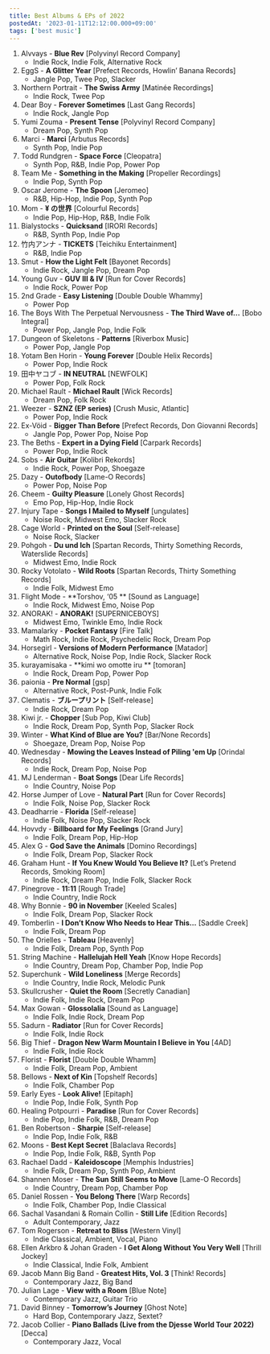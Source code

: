 ```yaml
---
title: Best Albums & EPs of 2022
postedAt: '2023-01-11T12:12:00.000+09:00'
tags: ['best music']
---
```


1. Alvvays - **Blue Rev** \[Polyvinyl Record Company\]
   - Indie Rock, Indie Folk, Alternative Rock
2. EggS - **A Glitter Year** \[Prefect Records, Howlin’ Banana Records\]
   - Jangle Pop, Twee Pop, Slacker
3. Northern Portrait - **The Swiss Army** \[Matinée Recordings\]
   - Indie Rock, Twee Pop
4. Dear Boy - **Forever Sometimes** \[Last Gang Records\]
   - Indie Rock, Jangle Pop
5. Yumi Zouma - **Present Tense** \[Polyvinyl Record Company\]
   - Dream Pop, Synth Pop
6. Marci - **Marci** \[Arbutus Records\]
   - Synth Pop, Indie Pop
7. Todd Rundgren - **Space Force** \[Cleopatra\]
   - Synth Pop, R&B, Indie Pop, Power Pop
8. Team Me - **Something in the Making** \[Propeller Recordings\]
   - Indie Pop, Synth Pop
9. Oscar Jerome - **The Spoon** \[Jeromeo\]
   - R&B, Hip-Hop, Indie Pop, Synth Pop
10. Mom - **¥ の世界** \[Colourful Records\]
    - Indie Pop, Hip-Hop, R&B, Indie Folk
11. Bialystocks - **Quicksand** \[IRORI Records\]
    - R&B, Synth Pop, Indie Pop
12. 竹内アンナ - **TICKETS** \[Teichiku Entertainment\]
    - R&B, Indie Pop
13. Smut - **How the Light Felt** \[Bayonet Records\]
    - Indie Rock, Jangle Pop, Dream Pop
14. Young Guv - **GUV III & IV** \[Run for Cover Records\]
    - Indie Rock, Power Pop
15. 2nd Grade - **Easy Listening** \[Double Double Whammy\]
    - Power Pop
16. The Boys With The Perpetual Nervousness - **The Third Wave of…** \[Bobo Integral\]
    - Power Pop, Jangle Pop, Indie Folk
17. Dungeon of Skeletons - **Patterns** \[Riverbox Music\]
    - Power Pop, Jangle Pop
18. Yotam Ben Horin - **Young Forever** \[Double Helix Records\]
    - Power Pop, Indie Rock
19. 田中ヤコブ - **IN NEUTRAL** \[NEWFOLK\]
    - Power Pop, Folk Rock
20. Michael Rault - **Michael Rault** \[Wick Records\]
    - Dream Pop, Folk Rock
21. Weezer - **SZNZ (EP series)** \[Crush Music, Atlantic\]
    - Power Pop, Indie Rock
22. Ex-Vöid - **Bigger Than Before** \[Prefect Records, Don Giovanni Records\]
    - Jangle Pop, Power Pop, Noise Pop
23. The Beths - **Expert in a Dying Field** \[Carpark Records\]
    - Power Pop, Indie Rock
24. Sobs - **Air Guitar** \[Kolibri Rekords\]
    - Indie Rock, Power Pop, Shoegaze
25. Dazy - **Outofbody** \[Lame-O Records\]
    - Power Pop, Noise Pop
26. Cheem - **Guilty Pleasure** \[Lonely Ghost Records\]
    - Emo Pop, Hip-Hop, Indie Rock
27. Injury Tape - **Songs I Mailed to Myself** \[ungulates\]
    - Noise Rock, Midwest Emo, Slacker Rock
28. Cage World - **Printed on the Soul** \[Self-release\]
    - Noise Rock, Slacker
29. Pohgoh - **Du und Ich** \[Spartan Records, Thirty Something Records, Waterslide Records\]
    - Midwest Emo, Indie Rock
30. Rocky Votolato - **Wild Roots** \[Spartan Records, Thirty Something Records\]
    - Indie Folk, Midwest Emo
31. Flight Mode - \*\*Torshov, ‘05 \*\* \[Sound as Language\]
    - Indie Rock, Midwest Emo, Noise Pop
32. ANORAK! - **ANORAK!** \[SUPERNICEBOYS\]
    - Midwest Emo, Twinkle Emo, Indie Rock
33. Mamalarky - **Pocket Fantasy** \[Fire Talk\]
    - Math Rock, Indie Rock, Psychedelic Rock, Dream Pop
34. Horsegirl - **Versions of Modern Performance** \[Matador\]
    - Alternative Rock, Noise Pop, Indie Rock, Slacker Rock
35. kurayamisaka - \*\*kimi wo omotte iru \*\* \[tomoran\]
    - Indie Rock, Dream Pop, Power Pop
36. paionia - **Pre Normal** \[gsp\]
    - Alternative Rock, Post-Punk, Indie Folk
37. Clematis - **ブループリント** \[Self-release\]
    - Indie Rock, Dream Pop
38. Kiwi jr. - **Chopper** \[Sub Pop, Kiwi Club\]
    - Indie Rock, Dream Pop, Synth Pop, Slacker Rock
39. Winter - **What Kind of Blue are You?** \[Bar/None Records\]
    - Shoegaze, Dream Pop, Noise Pop
40. Wednesday - **Mowing the Leaves Instead of Piling 'em Up** \[Orindal Records\]
    - Indie Rock, Dream Pop, Noise Pop
41. MJ Lenderman - **Boat Songs** \[Dear Life Records\]
    - Indie Country, Noise Pop
42. Horse Jumper of Love - **Natural Part** \[Run for Cover Records\]
    - Indie Folk, Noise Pop, Slacker Rock
43. Deadharrie - **Florida** \[Self-release\]
    - Indie Folk, Noise Pop, Slacker Rock
44. Hovvdy - **Billboard for My Feelings** \[Grand Jury\]
    - Indie Folk, Dream Pop, Hip-Hop
45. Alex G - **God Save the Animals** \[Domino Recordings\]
    - Indie Folk, Dream Pop, Slacker Rock
46. Graham Hunt - **If You Knew Would You Believe It?** \[Let’s Pretend Records, Smoking Room\]
    - Indie Rock, Dream Pop, Indie Folk, Slacker Rock
47. Pinegrove - **11:11** \[Rough Trade\]
    - Indie Country, Indie Rock
48. Why Bonnie - **90 in November** \[Keeled Scales\]
    - Indie Folk, Dream Pop, Slacker Rock
49. Tomberlin - **I Don’t Know Who Needs to Hear This…** \[Saddle Creek\]
    - Indie Folk, Dream Pop
50. The Orielles - **Tableau** \[Heavenly\]
    - Indie Folk, Dream Pop, Synth Pop
51. String Machine - **Hallelujah Hell Yeah** \[Know Hope Records\]
    - Indie Country, Dream Pop, Chamber Pop, Indie Pop
52. Superchunk - **Wild Loneliness** \[Merge Records\]
    - Indie Country, Indie Rock, Melodic Punk
53. Skullcrusher - **Quiet the Room** \[Secretly Canadian\]
    - Indie Folk, Indie Rock, Dream Pop
54. Max Gowan - **Glossolalia** \[Sound as Language\]
    - Indie Folk, Indie Rock, Dream Pop
55. Sadurn - **Radiator** \[Run for Cover Records\]
    - Indie Folk, Indie Rock
56. Big Thief - **Dragon New Warm Mountain I Believe in You** \[4AD\]
    - Indie Folk, Indie Rock
57. Florist - **Florist** \[Double Double Whamm\]
    - Indie Folk, Dream Pop, Ambient
58. Bellows - **Next of Kin** \[Topshelf Records\]
    - Indie Folk, Chamber Pop
59. Early Eyes - **Look Alive!** \[Epitaph\]
    - Indie Pop, Indie Folk, Synth Pop
60. Healing Potpourri - **Paradise** \[Run for Cover Records\]
    - Indie Pop, Indie Folk, R&B, Dream Pop
61. Ben Robertson - **Sharpie** \[Self-release\]
    - Indie Pop, Indie Folk, R&B
62. Moons - **Best Kept Secret** \[Balaclava Records\]
    - Indie Pop, Indie Folk, R&B, Synth Pop
63. Rachael Dadd - **Kaleidoscope** \[Memphis Industries\]
    - Indie Folk, Dream Pop, Synth Pop, Ambient
64. Shannen Moser - **The Sun Still Seems to Move** \[Lame-O Records\]
    - Indie Country, Dream Pop, Chamber Pop
65. Daniel Rossen - **You Belong There** \[Warp Records\]
    - Indie Folk, Chamber Pop, Indie Classical
66. Sachal Vasandani & Romain Collin - **Still Life** \[Edition Records\]
    - Adult Contemporary, Jazz
67. Tom Rogerson - **Retreat to Bliss** \[Western Vinyl\]
    - Indie Classical, Ambient, Vocal, Piano
68. Ellen Arkbro & Johan Graden - **I Get Along Without You Very Well** \[Thrill Jockey\]
    - Indie Classical, Indie Folk, Ambient
69. Jacob Mann Big Band - **Greatest Hits, Vol. 3** \[Think! Records\]
    - Contemporary Jazz, Big Band
70. Julian Lage - **View with a Room** \[Blue Note\]
    - Contemporary Jazz, Guitar Trio
71. David Binney - **Tomorrow’s Journey** \[Ghost Note\]
    - Hard Bop, Contemporary Jazz, Sextet?
72. Jacob Collier - **Piano Ballads (Live from the Djesse World Tour 2022)** \[Decca\]
    - Contemporary Jazz, Vocal

